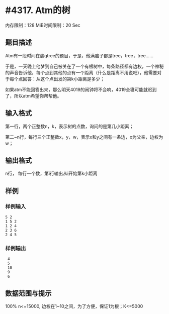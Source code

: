 # #4317. Atm的树

内存限制：128 MiB时间限制：20 Sec

## 题目描述

Atm有一段时间在虐qtree的题目，于是，他满脑子都是tree，tree，tree&hellip;&hellip;

于是，一天晚上他梦到自己被关在了一个有根树中，每条路径都有边权，一个神秘的声音告诉他，每个点到其他的点有一个距离（什么是距离不用说吧），他需要对于每个点回答：从这个点出发的第k小距离是多少；

如果atm不能回答出来，那么明天4019的闹钟将不会响，4019全寝可能就迟到了，所以atm希望你帮帮他。

## 输入格式

第一行，两个正整数n，k，表示树的点数，询问的是第几小距离；

第二~n行，每行三个正整数x，y，w，表示x和y之间有一条边，x为父亲，边权为w；

## 输出格式

n行， 每行一个数，第i行输出从i开始第k小距离

## 样例

### 样例输入

    
    5 2
    1 5 2
    1 2 4
    2 3 6
    2 4 5
    
    
    
    

### 样例输出

    
     4
     5
     10
     9
     6
    

## 数据范围与提示

100% n<=15000, 边权在1~10之间，为了方便，保证1为根；K<=5000
